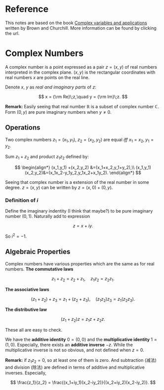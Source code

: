 # Reference

This notes are based on the book [Complex variables and applications](https://people.math.sc.edu/girardi/m7034/book/ChurchillBrown8ed.pdf) written by Brown and Churchill. More information can be found by clicking the url.

# Complex Numbers

A complex number is a point expressed as a pair $z=(x,y)$ of real numbers interpreted in the complex plane. $(x,y)$ is the rectangular coordinates with real numbers $x$ are points on the real line.

Denote $x$, $y$ as *real and imaginary parts* of $z$:

$$
x = {\rm Re}\;z,\quad y = {\rm Im}\;z.
$$

**Remark:** Easily seeing that real number $\mathbb{R}$ is a subset of complex number $\mathbb{C}$.
Form $(0,y)$ are pure imaginary numbers when $y\neq0$.

## Operations

Two complex numbers $z_1=(x_1,y_1)$, $z_2=(x_2,y_2)$ are equal *iff* $x_1=x_2,\; y_1=y_2$.

Sum $z_1+z_2$ and product $z_1z_2$ defined by:

$$
\begin{align*}
(x_1,y_1) +(x_2,y_2) &=(x_1+x_2,y_1+y_2),\\
(x_1,y_1)(x_2,y_2)&=(x_1x_2-y_1y_2,y_1x_2+x_1y_2).
\end{align*}
$$

Seeing that complex number is a extension of the real number in some degree.
$z=(x,y)$ can be written by $z = (x,0)+(0,y)$.

### Definition of $i$

Define the imaginary indentity (I think that maybe?) to be pure imaginary number $(0,1)$.
Naturally add to expression

$$
z= x+iy.
$$

So $i^2 = -1$.

## Algebraic Properties

Complex numbers have various properties which are the same as for real numbers.
**The commutative laws**

$$
z_1+z_2 = z_2+z_1,\quad z_1z_2=z_2z_1.
$$

**The associative laws**

$$
(z_1+z_2)+z_3=z_1+(z_2+z_3),\quad (z_1z_2)z_3=z_1(z_2z_3).
$$

**The distributive law**

$$
(z_1+z_2)z=z_1z+z_2z.
$$

These all are easy to check.

We have the **additive identity** $0=(0,0)$ and the **multiplicative identity** $1=(1,0)$.
Especially, there exists an **additive inverse** $-z$.
While the multiplicative inverse is not so obvious, and not defined when $z=0$.

**Remark:** if $z_1z_2 = 0$, so at least one of them is zero.
And subtraction (减法) and division (除法) are defined in terms of additive and multiplicative inverses.
Especially,

$$
\frac{z_1}{z_2} = \frac{(x_1+iy_1)(x_2-iy_2)}{(x_2+iy_2)(x_2-iy_2)}.
$$
